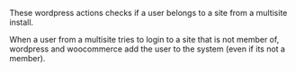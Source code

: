 These wordpress actions checks if a user belongs to a site from a multisite install.

When a user from a multisite tries to login to a site that is not member of, wordpress and woocommerce add the user to the system (even if its not a member).
